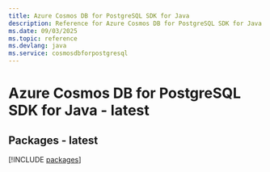 ```yaml
---
title: Azure Cosmos DB for PostgreSQL SDK for Java
description: Reference for Azure Cosmos DB for PostgreSQL SDK for Java
ms.date: 09/03/2025
ms.topic: reference
ms.devlang: java
ms.service: cosmosdbforpostgresql
---
```

# Azure Cosmos DB for PostgreSQL SDK for Java - latest
## Packages - latest
[!INCLUDE [packages](cosmos-db-for-postgresql-index.md)]